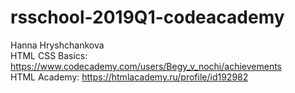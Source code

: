 # rsschool-2019Q1-codeacademy

Hanna Hryshchankova  
HTML CSS Basics: https://www.codecademy.com/users/Begy_v_nochi/achievements  
HTML Academy: https://htmlacademy.ru/profile/id192982